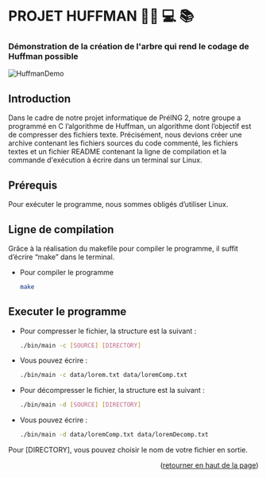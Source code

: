 # PROJET HUFFMAN 👨‍💻 ‍💻 📚

### Démonstration de la création de l'arbre qui rend le codage de Huffman possible
![HuffmanDemo](https://upload.wikimedia.org/wikipedia/commons/a/ac/Huffman_huff_demo.gif)

<!-- INTRODUCTION -->

## Introduction

Dans le cadre de notre projet informatique de PréING 2, notre groupe a programmé en C l’algorithme de Huffman, un algorithme dont l’objectif est de compresser des fichiers texte. 
Précisément, nous devions créer une archive contenant les fichiers sources du code commenté, les fichiers textes et un fichier README contenant la ligne de compilation et la commande d'exécution à écrire dans un terminal sur Linux. 

## Prérequis

Pour exécuter le programme, nous sommes obligés d’utiliser Linux. 

<!-- LIGNE DE COMPILATION -->

## Ligne de compilation

Grâce à la réalisation du makefile pour compiler le programme, il suffit d’écrire “make” dans le terminal.

- Pour compiler le programme
  ```sh
  make
  ```
## Executer le programme

- Pour compresser le fichier, la structure est la suivant :
  ```sh
  ./bin/main -c [SOURCE] [DIRECTORY]
  ```

- Vous pouvez écrire : 
  ```sh
  ./bin/main -c data/lorem.txt data/loremComp.txt
  ```

- Pour décompresser le fichier, la structure est la suivant :
  ```sh
  ./bin/main -d [SOURCE] [DIRECTORY]
  ```

- Vous pouvez écrire :
  ```sh
  ./bin/main -d data/loremComp.txt data/loremDecomp.txt
  ```

Pour [DIRECTORY], vous pouvez choisir le nom de votre fichier en sortie.

<p align="right">(<a href="#top">retourner en haut de la page</a>)</p>



